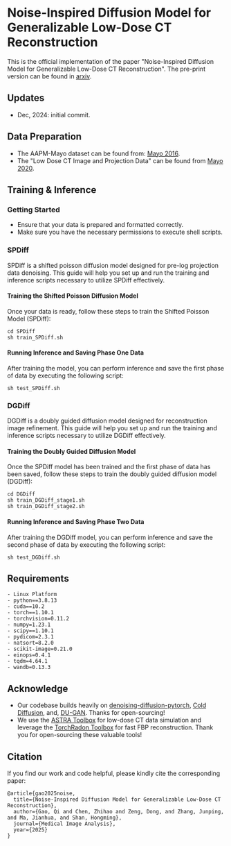 # Noise-Inspired Diffusion Model for Generalizable Low-Dose CT Reconstruction
This is the official implementation of the paper "Noise-Inspired Diffusion Model for Generalizable Low-Dose CT Reconstruction". The pre-print version can be found in [arxiv](https://arxiv.org/abs/2506.22012).

## Updates
- Dec, 2024: initial commit.

## Data Preparation
- The AAPM-Mayo dataset can be found from: [Mayo 2016](https://ctcicblog.mayo.edu/2016-low-dose-ct-grand-challenge/). 
- The "Low Dose CT Image and Projection Data" can be found from [Mayo 2020](https://wiki.cancerimagingarchive.net/pages/viewpage.action?pageId=52758026#527580262a84e4aa87794b6583c78dccf041269f).

## Training & Inference
### Getting Started
- Ensure that your data is prepared and formatted correctly.
- Make sure you have the necessary permissions to execute shell scripts.

### SPDiff
SPDiff is a shifted poisson diffusion model designed for pre-log projection data denoising. This guide will help you set up and run the training and inference scripts necessary to utilize SPDiff effectively.
#### Training the Shifted Poisson Diffusion Model
Once your data is ready, follow these steps to train the Shifted Poisson Model (SPDiff):
```
cd SPDiff
sh train_SPDiff.sh
```
#### Running Inference and Saving Phase One Data
After training the model, you can perform inference and save the first phase of data by executing the following script:
```
sh test_SPDiff.sh
```

### DGDiff
DGDiff is a doubly guided diffusion model designed for reconstruction image refinement. This guide will help you set up and run the training and inference scripts necessary to utilize DGDiff effectively.
#### Training the Doubly Guided Diffusion Model
Once the SPDiff model has been trained and the first phase of data has been saved, follow these steps to train the doubly guided diffusion model (DGDiff):
```
cd DGDiff
sh train_DGDiff_stage1.sh
sh train_DGDiff_stage2.sh
```
#### Running Inference and Saving Phase Two Data
After training the DGDiff model, you can perform inference and save the second phase of data by executing the following script:
```
sh test_DGDiff.sh
```

## Requirements
```
- Linux Platform
- python==3.8.13
- cuda==10.2
- torch==1.10.1
- torchvision=0.11.2
- numpy=1.23.1
- scipy==1.10.1
- pydicom=2.3.1
- natsort=8.2.0
- scikit-image=0.21.0
- einops=0.4.1
- tqdm=4.64.1
- wandb=0.13.3
```

## Acknowledge
- Our codebase builds heavily on [denoising-diffusion-pytorch](https://github.com/lucidrains/denoising-diffusion-pytorch), [Cold Diffusion](https://github.com/arpitbansal297/Cold-Diffusion-Models), and, [DU-GAN](https://github.com/Hzzone/DU-GAN). Thanks for open-sourcing!
- We use the [ASTRA Toolbox](https://astra-toolbox.com/) for low-dose CT data simulation and leverage the [TorchRadon Toolbox](https://github.com/matteo-ronchetti/torch-radon) for fast FBP reconstruction. Thank you for open-sourcing these valuable tools!

## Citation
If you find our work and code helpful, please kindly cite the corresponding paper:
```
@article{gao2025noise,
  title={Noise-Inspired Diffusion Model for Generalizable Low-Dose CT Reconstruction},
  author={Gao, Qi and Chen, Zhihao and Zeng, Dong, and Zhang, Junping, and Ma, Jianhua, and Shan, Hongming},
  journal={Medical Image Analysis},
  year={2025}
}
```
